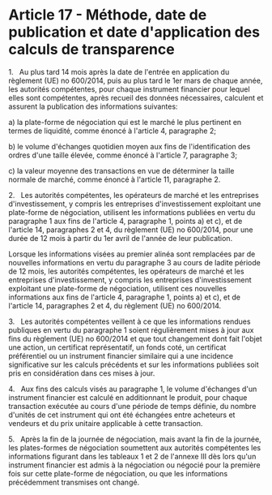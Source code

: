 # Article 17 - Méthode, date de publication et date d'application des calculs de transparence


1.   Au plus tard 14 mois après la date de l'entrée en application du règlement (UE) no 600/2014, puis au plus tard le 1er mars de chaque année, les autorités compétentes, pour chaque instrument financier pour lequel elles sont compétentes, après recueil des données nécessaires, calculent et assurent la publication des informations suivantes:

a) la plate-forme de négociation qui est le marché le plus pertinent en termes de liquidité, comme énoncé à l'article 4, paragraphe 2;

b) le volume d'échanges quotidien moyen aux fins de l'identification des ordres d'une taille élevée, comme énoncé à l'article 7, paragraphe 3;

c) la valeur moyenne des transactions en vue de déterminer la taille normale de marché, comme énoncé à l'article 11, paragraphe 2.

2.   Les autorités compétentes, les opérateurs de marché et les entreprises d'investissement, y compris les entreprises d'investissement exploitant une plate-forme de négociation, utilisent les informations publiées en vertu du paragraphe 1 aux fins de l'article 4, paragraphe 1, points a) et c), et de l'article 14, paragraphes 2 et 4, du règlement (UE) no 600/2014, pour une durée de 12 mois à partir du 1er avril de l'année de leur publication.

Lorsque les informations visées au premier alinéa sont remplacées par de nouvelles informations en vertu du paragraphe 3 au cours de ladite période de 12 mois, les autorités compétentes, les opérateurs de marché et les entreprises d'investissement, y compris les entreprises d'investissement exploitant une plate-forme de négociation, utilisent ces nouvelles informations aux fins de l'article 4, paragraphe 1, points a) et c), et de l'article 14, paragraphes 2 et 4, du règlement (UE) no 600/2014.

3.   Les autorités compétentes veillent à ce que les informations rendues publiques en vertu du paragraphe 1 soient régulièrement mises à jour aux fins du règlement (UE) no 600/2014 et que tout changement dont fait l'objet une action, un certificat représentatif, un fonds coté, un certificat préférentiel ou un instrument financier similaire qui a une incidence significative sur les calculs précédents et sur les informations publiées soit pris en considération dans ces mises à jour.

4.   Aux fins des calculs visés au paragraphe 1, le volume d'échanges d'un instrument financier est calculé en additionnant le produit, pour chaque transaction exécutée au cours d'une période de temps définie, du nombre d'unités de cet instrument qui ont été échangées entre acheteurs et vendeurs et du prix unitaire applicable à cette transaction.

5.   Après la fin de la journée de négociation, mais avant la fin de la journée, les plates-formes de négociation soumettent aux autorités compétentes les informations figurant dans les tableaux 1 et 2 de l'annexe III dès lors qu'un instrument financier est admis à la négociation ou négocié pour la première fois sur cette plate-forme de négociation, ou que les informations précédemment transmises ont changé.
